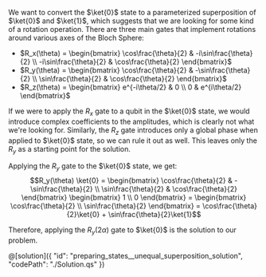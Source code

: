 We want to convert the $\ket{0}$ state to a parameterized superposition of $\ket{0}$ and $\ket{1}$, which suggests 
that we are looking for some kind of a rotation operation. There are three main gates that implement rotations around various axes of the Bloch Sphere: 

- $R_x(\theta) = \begin{bmatrix} \cos\frac{\theta}{2} & -i\sin\frac{\theta}{2} \\ -i\sin\frac{\theta}{2} & \cos\frac{\theta}{2} \end{bmatrix}$
- $R_y(\theta) = \begin{bmatrix} \cos\frac{\theta}{2} & -\sin\frac{\theta}{2} \\ \sin\frac{\theta}{2} & \cos\frac{\theta}{2} \end{bmatrix}$
- $R_z(\theta) = \begin{bmatrix} e^{-i\theta/2} & 0 \\ 0 & e^{i\theta/2} \end{bmatrix}$

If we were to apply the $R_x$ gate to a qubit in the $\ket{0}$ state, we would introduce complex coefficients to the amplitudes, which is clearly not what we're looking for. Similarly, the $R_z$ gate introduces only a global phase when applied to $\ket{0}$ state, so we can rule it out as well. This leaves only the $R_y$ as a starting point for the solution.

Applying the $R_y$ gate to the $\ket{0}$ state, we get:
$$R_y(\theta) \ket{0} = 
\begin{bmatrix} \cos\frac{\theta}{2} & -\sin\frac{\theta}{2} \\ \sin\frac{\theta}{2} & \cos\frac{\theta}{2} \end{bmatrix} \begin{bmatrix} 1 \\ 0 \end{bmatrix} = 
\begin{bmatrix} \cos\frac{\theta}{2} \\ \sin\frac{\theta}{2} \end{bmatrix} = \cos\frac{\theta}{2}\ket{0} + \sin\frac{\theta}{2}\ket{1}$$

Therefore, applying the $R_y(2\alpha)$ gate to $\ket{0}$ is the solution to our problem. 

@[solution]({
    "id": "preparing_states__unequal_superposition_solution",
    "codePath": "./Solution.qs"
})
